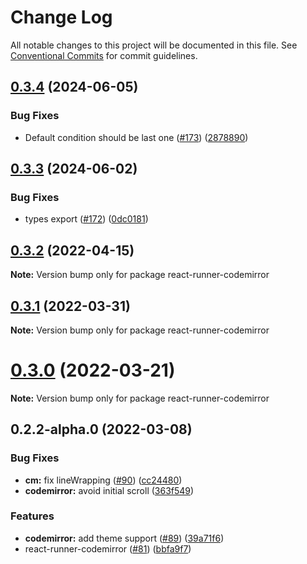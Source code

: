 # Change Log

All notable changes to this project will be documented in this file.
See [Conventional Commits](https://conventionalcommits.org) for commit guidelines.

## [0.3.4](https://github.com/nihgwu/react-runner/compare/react-runner-codemirror@0.3.3...react-runner-codemirror@0.3.4) (2024-06-05)


### Bug Fixes

* Default condition should be last one ([#173](https://github.com/nihgwu/react-runner/issues/173)) ([2878890](https://github.com/nihgwu/react-runner/commit/287889039b547adb86dd48f885f959f6911c1352))





## [0.3.3](https://github.com/nihgwu/react-runner/compare/react-runner-codemirror@0.3.2...react-runner-codemirror@0.3.3) (2024-06-02)


### Bug Fixes

* types export ([#172](https://github.com/nihgwu/react-runner/issues/172)) ([0dc0181](https://github.com/nihgwu/react-runner/commit/0dc0181e0584ec98c968664800144056f545c08a))





## [0.3.2](https://github.com/nihgwu/react-runner/compare/react-runner-codemirror@0.3.1...react-runner-codemirror@0.3.2) (2022-04-15)

**Note:** Version bump only for package react-runner-codemirror

## [0.3.1](https://github.com/nihgwu/react-runner/compare/react-runner-codemirror@0.3.0...react-runner-codemirror@0.3.1) (2022-03-31)

**Note:** Version bump only for package react-runner-codemirror

# [0.3.0](https://github.com/nihgwu/react-runner/compare/react-runner-codemirror@0.2.2-alpha.0...react-runner-codemirror@0.3.0) (2022-03-21)

**Note:** Version bump only for package react-runner-codemirror

## 0.2.2-alpha.0 (2022-03-08)

### Bug Fixes

- **cm:** fix lineWrapping ([#90](https://github.com/nihgwu/react-runner/issues/90)) ([cc24480](https://github.com/nihgwu/react-runner/commit/cc244800dc10ef0cad5d615f2ce092f5e76f7fc8))
- **codemirror:** avoid initial scroll ([363f549](https://github.com/nihgwu/react-runner/commit/363f549f2de306eda01bb04b3fc19d6e17da0a47))

### Features

- **codemirror:** add theme support ([#89](https://github.com/nihgwu/react-runner/issues/89)) ([39a71f6](https://github.com/nihgwu/react-runner/commit/39a71f63ff9f2130fb3830136954e46de0fc40d4))
- react-runner-codemirror ([#81](https://github.com/nihgwu/react-runner/issues/81)) ([bbfa9f7](https://github.com/nihgwu/react-runner/commit/bbfa9f740472a58547ede428516e79bb3590bf90))
